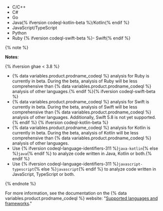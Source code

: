 <!-- If you update the list of supported languages for CodeQL, update docs-internal/content/get-started/learning-about-github/github-language-support.md to reflect the changes. -->
- C/C++
- C#
- Go
- Java{% ifversion codeql-kotlin-beta %}/Kotlin{% endif %}
- JavaScript/TypeScript
- Python
- Ruby
{% ifversion codeql-swift-beta %}- Swift{% endif %}

{% note %}

**Notes**:

{% ifversion ghae < 3.8 %}
- {% data variables.product.prodname_codeql %} analysis for Ruby is currently in beta. During the beta, analysis of Ruby will be less comprehensive than {% data variables.product.prodname_codeql %} analysis of other languages.{% endif %}{% ifversion codeql-swift-beta %}
- {% data variables.product.prodname_codeql %} analysis for Swift is currently in beta. During the beta, analysis of Swift will be less comprehensive than {% data variables.product.prodname_codeql %} analysis of other languages. Additionally, Swift 5.8 is not yet supported.{% endif %}
{% ifversion codeql-kotlin-beta %}
- {% data variables.product.prodname_codeql %} analysis for Kotlin is currently in beta. During the beta, analysis of Kotlin will be less comprehensive than {% data variables.product.prodname_codeql %} analysis of other languages.
- Use {% ifversion codeql-language-identifiers-311 %}`java-kotlin`{% else %}`java`{% endif %} to analyze code written in Java, Kotlin or both.{% endif %}
- Use {% ifversion codeql-language-identifiers-311 %}`javascript-typescript`{% else %}`javascript`{% endif %} to analyze code written in JavaScript, TypeScript or both.

{% endnote %}

For more information, see the documentation on the {% data variables.product.prodname_codeql %} website: "[Supported languages and frameworks](https://codeql.github.com/docs/codeql-overview/supported-languages-and-frameworks/)."
